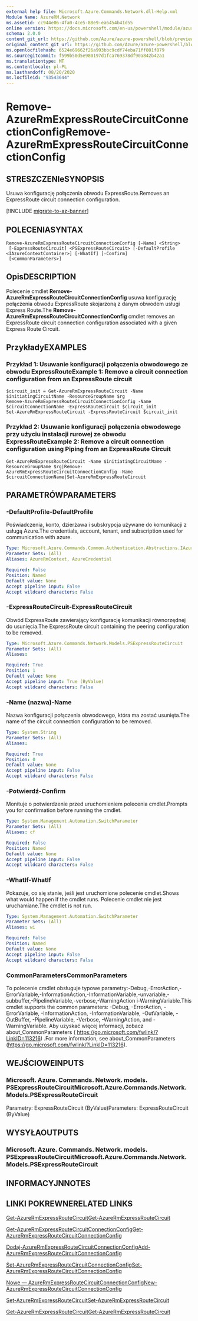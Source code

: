 ```yaml
---
external help file: Microsoft.Azure.Commands.Network.dll-Help.xml
Module Name: AzureRM.Network
ms.assetid: cc944e06-4fa0-4ce5-88e9-ea6454b41d55
online version: https://docs.microsoft.com/en-us/powershell/module/azurerm.network/remove-azurermexpressroutecircuitconnectionconfig
schema: 2.0.0
content_git_url: https://github.com/Azure/azure-powershell/blob/preview/src/ResourceManager/Network/Commands.Network/help/Remove-AzureRmExpressRouteCircuitConnectionConfig.md
original_content_git_url: https://github.com/Azure/azure-powershell/blob/preview/src/ResourceManager/Network/Commands.Network/help/Remove-AzureRmExpressRouteCircuitConnectionConfig.md
ms.openlocfilehash: 6524e69662f26a993bbc9cdf74eba71ff801f879
ms.sourcegitcommit: f599b50d5e980197d1fca769378df90a842b42a1
ms.translationtype: MT
ms.contentlocale: pl-PL
ms.lasthandoff: 08/20/2020
ms.locfileid: "93543644"
---
```

# <span data-ttu-id="58174-101">Remove-AzureRmExpressRouteCircuitConnectionConfig</span><span class="sxs-lookup"><span data-stu-id="58174-101">Remove-AzureRmExpressRouteCircuitConnectionConfig</span></span>

## <span data-ttu-id="58174-102">STRESZCZENIe</span><span class="sxs-lookup"><span data-stu-id="58174-102">SYNOPSIS</span></span>
<span data-ttu-id="58174-103">Usuwa konfigurację połączenia obwodu ExpressRoute.</span><span class="sxs-lookup"><span data-stu-id="58174-103">Removes an ExpressRoute circuit connection configuration.</span></span>

[!INCLUDE [migrate-to-az-banner](../../includes/migrate-to-az-banner.md)]

## <span data-ttu-id="58174-104">POLECENIA</span><span class="sxs-lookup"><span data-stu-id="58174-104">SYNTAX</span></span>

```
Remove-AzureRmExpressRouteCircuitConnectionConfig [-Name] <String>
 [-ExpressRouteCircuit] <PSExpressRouteCircuit> [-DefaultProfile <IAzureContextContainer>] [-WhatIf] [-Confirm]
 [<CommonParameters>]
```

## <span data-ttu-id="58174-105">Opis</span><span class="sxs-lookup"><span data-stu-id="58174-105">DESCRIPTION</span></span>
<span data-ttu-id="58174-106">Polecenie cmdlet **Remove-AzureRmExpressRouteCircuitConnectionConfig** usuwa konfigurację połączenia obwodu ExpressRoute skojarzoną z danym obwodem usługi Express Route.</span><span class="sxs-lookup"><span data-stu-id="58174-106">The **Remove-AzureRmExpressRouteCircuitConnectionConfig** cmdlet removes an ExpressRoute circuit connection configuration associated with a given Express Route Circuit.</span></span>

## <span data-ttu-id="58174-107">Przykłady</span><span class="sxs-lookup"><span data-stu-id="58174-107">EXAMPLES</span></span>

### <span data-ttu-id="58174-108">Przykład 1: Usuwanie konfiguracji połączenia obwodowego ze obwodu ExpressRoute</span><span class="sxs-lookup"><span data-stu-id="58174-108">Example 1: Remove a circuit connection configuration from an ExpressRoute circuit</span></span>
```
$circuit_init = Get-AzureRmExpressRouteCircuit -Name $initiatingCircuitName -ResourceGroupName $rg
Remove-AzureRmExpressRouteCircuitConnectionConfig -Name $circuitConnectionName -ExpressRouteCircuit $circuit_init
Set-AzureRmExpressRouteCircuit -ExpressRouteCircuit $circuit_init
```

### <span data-ttu-id="58174-109">Przykład 2: Usuwanie konfiguracji połączenia obwodowego przy użyciu instalacji rurowej ze obwodu ExpressRoute</span><span class="sxs-lookup"><span data-stu-id="58174-109">Example 2: Remove a circuit connection configuration using Piping from an ExpressRoute Circuit</span></span>
```
Get-AzureRmExpressRouteCircuit -Name $initiatingCircuitName -ResourceGroupName $rg|Remove-AzureRmExpressRouteCircuitConnectionConfig -Name $circuitConnectionName|Set-AzureRmExpressRouteCircuit
```

## <span data-ttu-id="58174-110">PARAMETRÓW</span><span class="sxs-lookup"><span data-stu-id="58174-110">PARAMETERS</span></span>

### <span data-ttu-id="58174-111">-DefaultProfile</span><span class="sxs-lookup"><span data-stu-id="58174-111">-DefaultProfile</span></span>
<span data-ttu-id="58174-112">Poświadczenia, konto, dzierżawa i subskrypcja używane do komunikacji z usługą Azure.</span><span class="sxs-lookup"><span data-stu-id="58174-112">The credentials, account, tenant, and subscription used for communication with azure.</span></span>

```yaml
Type: Microsoft.Azure.Commands.Common.Authentication.Abstractions.IAzureContextContainer
Parameter Sets: (All)
Aliases: AzureRmContext, AzureCredential

Required: False
Position: Named
Default value: None
Accept pipeline input: False
Accept wildcard characters: False
```

### <span data-ttu-id="58174-113">-ExpressRouteCircuit</span><span class="sxs-lookup"><span data-stu-id="58174-113">-ExpressRouteCircuit</span></span>
<span data-ttu-id="58174-114">Obwód ExpressRoute zawierający konfigurację komunikacji równorzędnej do usunięcia.</span><span class="sxs-lookup"><span data-stu-id="58174-114">The ExpressRoute circuit containing the peering configuration to be removed.</span></span>

```yaml
Type: Microsoft.Azure.Commands.Network.Models.PSExpressRouteCircuit
Parameter Sets: (All)
Aliases:

Required: True
Position: 1
Default value: None
Accept pipeline input: True (ByValue)
Accept wildcard characters: False
```

### <span data-ttu-id="58174-115">-Name (nazwa)</span><span class="sxs-lookup"><span data-stu-id="58174-115">-Name</span></span>
<span data-ttu-id="58174-116">Nazwa konfiguracji połączenia obwodowego, która ma zostać usunięta.</span><span class="sxs-lookup"><span data-stu-id="58174-116">The name of the circuit connection configuration to be removed.</span></span>

```yaml
Type: System.String
Parameter Sets: (All)
Aliases:

Required: True
Position: 0
Default value: None
Accept pipeline input: False
Accept wildcard characters: False
```

### <span data-ttu-id="58174-117">-Potwierdź</span><span class="sxs-lookup"><span data-stu-id="58174-117">-Confirm</span></span>
<span data-ttu-id="58174-118">Monituje o potwierdzenie przed uruchomieniem polecenia cmdlet.</span><span class="sxs-lookup"><span data-stu-id="58174-118">Prompts you for confirmation before running the cmdlet.</span></span>

```yaml
Type: System.Management.Automation.SwitchParameter
Parameter Sets: (All)
Aliases: cf

Required: False
Position: Named
Default value: None
Accept pipeline input: False
Accept wildcard characters: False
```

### <span data-ttu-id="58174-119">-WhatIf</span><span class="sxs-lookup"><span data-stu-id="58174-119">-WhatIf</span></span>
<span data-ttu-id="58174-120">Pokazuje, co się stanie, jeśli jest uruchomione polecenie cmdlet.</span><span class="sxs-lookup"><span data-stu-id="58174-120">Shows what would happen if the cmdlet runs.</span></span> <span data-ttu-id="58174-121">Polecenie cmdlet nie jest uruchamiane.</span><span class="sxs-lookup"><span data-stu-id="58174-121">The cmdlet is not run.</span></span>

```yaml
Type: System.Management.Automation.SwitchParameter
Parameter Sets: (All)
Aliases: wi

Required: False
Position: Named
Default value: None
Accept pipeline input: False
Accept wildcard characters: False
```

### <span data-ttu-id="58174-122">CommonParameters</span><span class="sxs-lookup"><span data-stu-id="58174-122">CommonParameters</span></span>
<span data-ttu-id="58174-123">To polecenie cmdlet obsługuje typowe parametry:-Debug,-ErrorAction,-ErrorVariable,-InformationAction,-InformationVariable,-unvariable,-subbuffer,-PipelineVariable,-verbose,-WarningAction i-WarningVariable.</span><span class="sxs-lookup"><span data-stu-id="58174-123">This cmdlet supports the common parameters: -Debug, -ErrorAction, -ErrorVariable, -InformationAction, -InformationVariable, -OutVariable, -OutBuffer, -PipelineVariable, -Verbose, -WarningAction, and -WarningVariable.</span></span> <span data-ttu-id="58174-124">Aby uzyskać więcej informacji, zobacz about_CommonParameters ( https://go.microsoft.com/fwlink/?LinkID=113216) .</span><span class="sxs-lookup"><span data-stu-id="58174-124">For more information, see about_CommonParameters (https://go.microsoft.com/fwlink/?LinkID=113216).</span></span>

## <span data-ttu-id="58174-125">WEJŚCIOWE</span><span class="sxs-lookup"><span data-stu-id="58174-125">INPUTS</span></span>

### <span data-ttu-id="58174-126">Microsoft. Azure. Commands. Network. models. PSExpressRouteCircuit</span><span class="sxs-lookup"><span data-stu-id="58174-126">Microsoft.Azure.Commands.Network.Models.PSExpressRouteCircuit</span></span>
<span data-ttu-id="58174-127">Parametry: ExpressRouteCircuit (ByValue)</span><span class="sxs-lookup"><span data-stu-id="58174-127">Parameters: ExpressRouteCircuit (ByValue)</span></span>

## <span data-ttu-id="58174-128">WYSYŁA</span><span class="sxs-lookup"><span data-stu-id="58174-128">OUTPUTS</span></span>

### <span data-ttu-id="58174-129">Microsoft. Azure. Commands. Network. models. PSExpressRouteCircuit</span><span class="sxs-lookup"><span data-stu-id="58174-129">Microsoft.Azure.Commands.Network.Models.PSExpressRouteCircuit</span></span>

## <span data-ttu-id="58174-130">INFORMACYJN</span><span class="sxs-lookup"><span data-stu-id="58174-130">NOTES</span></span>

## <span data-ttu-id="58174-131">LINKI POKREWNE</span><span class="sxs-lookup"><span data-stu-id="58174-131">RELATED LINKS</span></span>

[<span data-ttu-id="58174-132">Get-AzureRmExpressRouteCircuit</span><span class="sxs-lookup"><span data-stu-id="58174-132">Get-AzureRmExpressRouteCircuit</span></span>](Get-AzureRmExpressRouteCircuit.md)

[<span data-ttu-id="58174-133">Get-AzureRmExpressRouteCircuitConnectionConfig</span><span class="sxs-lookup"><span data-stu-id="58174-133">Get-AzureRmExpressRouteCircuitConnectionConfig</span></span>](Get-AzureRmExpressRouteCircuitConnectionConfig.md)

[<span data-ttu-id="58174-134">Dodaj-AzureRmExpressRouteCircuitConnectionConfig</span><span class="sxs-lookup"><span data-stu-id="58174-134">Add-AzureRmExpressRouteCircuitConnectionConfig</span></span>](Add-AzureRmExpressRouteCircuitConnectionConfig.md)

[<span data-ttu-id="58174-135">Set-AzureRmExpressRouteCircuitConnectionConfig</span><span class="sxs-lookup"><span data-stu-id="58174-135">Set-AzureRmExpressRouteCircuitConnectionConfig</span></span>](Set-AzureRmExpressRouteCircuitConnectionConfig.md)

[<span data-ttu-id="58174-136">Nowe — AzureRmExpressRouteCircuitConnectionConfig</span><span class="sxs-lookup"><span data-stu-id="58174-136">New-AzureRmExpressRouteCircuitConnectionConfig</span></span>](New-AzureRmExpressRouteCircuitConnectionConfig.md)

[<span data-ttu-id="58174-137">Set-AzureRmExpressRouteCircuit</span><span class="sxs-lookup"><span data-stu-id="58174-137">Set-AzureRmExpressRouteCircuit</span></span>](Set-AzureRmExpressRouteCircuit.md)

[<span data-ttu-id="58174-138">Get-AzureRmExpressRouteCircuit</span><span class="sxs-lookup"><span data-stu-id="58174-138">Get-AzureRmExpressRouteCircuit</span></span>](Get-AzureRmExpressRouteCircuit.md)
